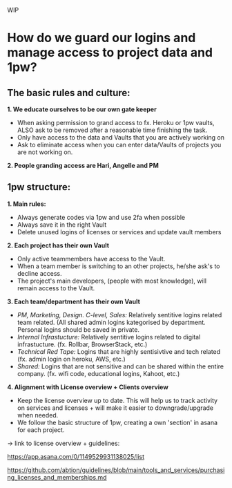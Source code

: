 WIP

# How do we guard our logins and manage access to project data and 1pw?

## The basic rules and culture:
**1. We educate ourselves to be our own gate keeper**
  - When asking permission to grand access to fx. Heroku or 1pw vaults, ALSO ask to be removed after a reasonable time finishing the task. 
  - Only have access to the data and Vaults that you are actively working on
  - Ask to eliminate access when you can enter data/Vaults of projects you are not working on.

**2. People granding access are Hari, Angelle and PM**

## 1pw structure:
**1. Main rules:**
  - Always generate codes via 1pw and use 2fa when possible
  - Always save it in the right Vault
  - Delete unused logins of licenses or services and update vault members

**2. Each project has their own Vault**
  - Only active teammembers have access to the Vault. 
  - When a team member is switching to an other projects, he/she ask's to decline access.
  - The project's main developers, (people with most knowledge), will remain access to the Vault.

**3. Each team/department has their own Vault**
  - _PM, Marketing, Design. C-level, Sales:_ Relatively sentitive logins related team related. (All shared admin logins kategorised by department. Personal logins should be saved in private.
  - _Internal Infrastucture:_ Relatively sentitive logins related to digital infrastucture. (fx. Rollbar, BrowserStack, etc.)
  - _Technical Red Tape:_ Logins that are highly sentisivtive and tech related (fx. admin login on heroku, AWS, etc.)
  - _Shared:_ Logins that are not sensitive and can be shared within the entire company. (fx. wifi code, educational logins, Kahoot, etc.)

**4. Alignment with License overview + Clients overview**
  - Keep the license overview up to date. This will help us to track activity on services and licenses + will make it easier to downgrade/upgrade when needed. 
  - We follow the basic structure of 1pw, creating a own 'section' in asana for each project. 

-> link to license overview + guidelines:

https://app.asana.com/0/1149529931138025/list

https://github.com/abtion/guidelines/blob/main/tools_and_services/purchasing_licenses_and_memberships.md
